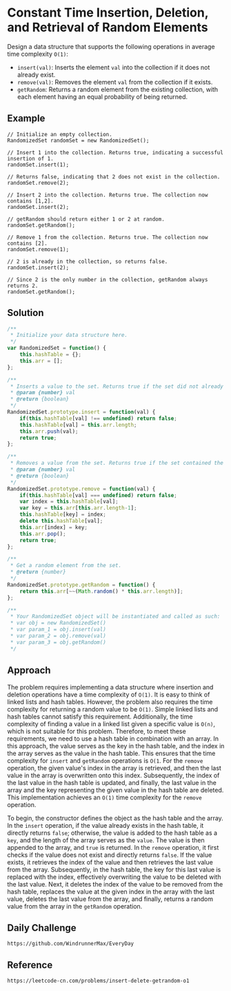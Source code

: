 # Constant Time Insertion, Deletion, and Retrieval of Random Elements
Design a data structure that supports the following operations in average time complexity `O(1)`:
* `insert(val)`: Inserts the element `val` into the collection if it does not already exist.
* `remove(val)`: Removes the element `val` from the collection if it exists.
* `getRandom`: Returns a random element from the existing collection, with each element having an equal probability of being returned.

## Example

```
// Initialize an empty collection.
RandomizedSet randomSet = new RandomizedSet();

// Insert 1 into the collection. Returns true, indicating a successful insertion of 1.
randomSet.insert(1);

// Returns false, indicating that 2 does not exist in the collection.
randomSet.remove(2);

// Insert 2 into the collection. Returns true. The collection now contains [1,2].
randomSet.insert(2);

// getRandom should return either 1 or 2 at random.
randomSet.getRandom();

// Remove 1 from the collection. Returns true. The collection now contains [2].
randomSet.remove(1);

// 2 is already in the collection, so returns false.
randomSet.insert(2);

// Since 2 is the only number in the collection, getRandom always returns 2.
randomSet.getRandom();
```

## Solution

```javascript
/**
 * Initialize your data structure here.
 */
var RandomizedSet = function() {
    this.hashTable = {};
    this.arr = [];
};

/**
 * Inserts a value to the set. Returns true if the set did not already contain the specified element. 
 * @param {number} val
 * @return {boolean}
 */
RandomizedSet.prototype.insert = function(val) {
    if(this.hashTable[val] !== undefined) return false;
    this.hashTable[val] = this.arr.length;
    this.arr.push(val);
    return true;
};

/**
 * Removes a value from the set. Returns true if the set contained the specified element. 
 * @param {number} val
 * @return {boolean}
 */
RandomizedSet.prototype.remove = function(val) {
    if(this.hashTable[val] === undefined) return false;
    var index = this.hashTable[val];
    var key = this.arr[this.arr.length-1];
    this.hashTable[key] = index;
    delete this.hashTable[val];
    this.arr[index] = key;
    this.arr.pop();
    return true;
};

/**
 * Get a random element from the set.
 * @return {number}
 */
RandomizedSet.prototype.getRandom = function() {
    return this.arr[~~(Math.random() * this.arr.length)];
};

/**
 * Your RandomizedSet object will be instantiated and called as such:
 * var obj = new RandomizedSet()
 * var param_1 = obj.insert(val)
 * var param_2 = obj.remove(val)
 * var param_3 = obj.getRandom()
 */
```

## Approach
The problem requires implementing a data structure where insertion and deletion operations have a time complexity of `O(1)`. It is easy to think of linked lists and hash tables. However, the problem also requires the time complexity for returning a random value to be `O(1)`. Simple linked lists and hash tables cannot satisfy this requirement. Additionally, the time complexity of finding a value in a linked list given a specific value is `O(n)`, which is not suitable for this problem. Therefore, to meet these requirements, we need to use a hash table in combination with an array. In this approach, the value serves as the key in the hash table, and the index in the array serves as the value in the hash table. This ensures that the time complexity for `insert` and `getRandom` operations is `O(1`. For the `remove` operation, the given value's index in the array is retrieved, and then the last value in the array is overwritten onto this index. Subsequently, the index of the last value in the hash table is updated, and finally, the last value in the array and the key representing the given value in the hash table are deleted. This implementation achieves an `O(1)` time complexity for the `remove` operation.  

To begin, the constructor defines the object as the hash table and the array. In the `insert` operation, if the value already exists in the hash table, it directly returns `false`; otherwise, the value is added to the hash table as a `key`, and the length of the array serves as the `value`. The value is then appended to the array, and `true` is returned. In the `remove` operation, it first checks if the value does not exist and directly returns `false`. If the value exists, it retrieves the index of the value and then retrieves the last value from the array. Subsequently, in the hash table, the key for this last value is replaced with the index, effectively overwriting the value to be deleted with the last value. Next, it deletes the index of the value to be removed from the hash table, replaces the value at the given index in the array with the last value, deletes the last value from the array, and finally, returns a random value from the array in the `getRandom` operation.

## Daily Challenge

```
https://github.com/WindrunnerMax/EveryDay
```

## Reference

```
https://leetcode-cn.com/problems/insert-delete-getrandom-o1
```